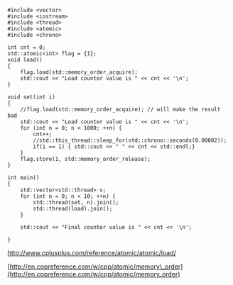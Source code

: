 ```
#include <vector>
#include <iostream>
#include <thread>
#include <atomic>
#include <chrono>

int cnt = 0;
std::atomic<int> flag = {1};
void load()
{
    flag.load(std::memory_order_acquire);
    std::cout << "Load counter value is " << cnt << '\n';
}

void set(int i)
{
    //flag.load(std::memory_order_acquire); // will make the result bad 
    std::cout << "Load counter value is " << cnt << '\n';
    for (int n = 0; n < 1000; ++n) {
        cnt++;
        //std::this_thread::sleep_for(std::chrono::seconds(0.00002));
        if(i == 1) { std::cout << " " << cnt << std::endl;}
    }
    flag.store(1, std::memory_order_release);
}

int main()
{
    std::vector<std::thread> v;
    for (int n = 0; n < 10; ++n) {
        std::thread(set, n).join();
        std::thread(load).join();
    }

    std::cout << "Final counter value is " << cnt << '\n';

}
```


http://www.cplusplus.com/reference/atomic/atomic/load/ 

[http://en.cppreference.com/w/cpp/atomic/memory\_order](http://en.cppreference.com/w/cpp/atomic/memory_order)

